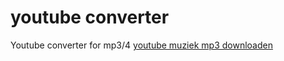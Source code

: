 # youtube converter
Youtube converter for mp3/4
[youtube muziek mp3 downloaden](https://youtube-muziek-downloaden.nl/ "youtube muziek downloaden")

